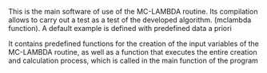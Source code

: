 This is the main software of use of the MC-LAMBDA routine. 
Its compilation allows to carry out a test as a test of the developed 
algorithm. (mclambda function). A default example is defined with predefined 
data a priori

It contains predefined functions for the creation of the input variables 
of the MC-LAMBDA routine, as well as a function that executes the entire 
creation and calculation process, which is called in the main function 
of the program
